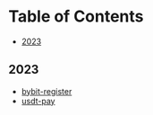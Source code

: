 Table of Contents
=================

* [2023](#2023)

<!-- Created by https://github.com/ekalinin/github-markdown-toc -->
## 2023
- [bybit-register](2023/2023-bybit-register.md)
- [usdt-pay](2023-usdt-pay.md)
